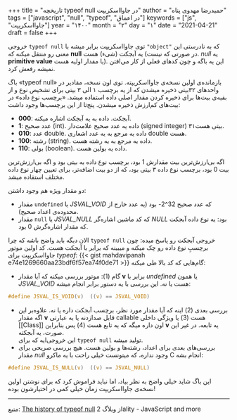 +++
title = "تاریخچه typeof null در جاوااسکریپت"
author = "حمیدرضا مهدوی پناه"
tags = ["javascript", "null", "typeof", "در اعماق"]
keywords = ["js", "جاوااسکریپت"]
year = "۱۴۰۰"
month = "۲"
day = "۱" 
date = "2021-04-21"
draft =  false
+++

خروجی
‍‍‍‍`typeof null`
توی جاوااسکریپت برابر میشه با
`"object"`
که به نادرستی این معنی رو منتقل میکنه که
**null**
یه آبجکت (شیء) هست (در صورتی که نیست.
*null*
یه
**primitive value**
یا مقدار اولیه هست). این یه باگه و چون کدهای فعلی از کار می‌افتن نمیشه رفعش کرد.

<!--more-->

باگ
«typeof null»
بازمانده‌ی اولین نسخه‌ی جاوااسکریپته. توی اون نسخه، مقادیر در واحدهای ۳۲بیتی ذخیره میشدن که از یه برچسب ۱ الی ۳ بیتی برای تشخیص نوع و از بقیه‌ی بیت‌ها برای ذخیره کردن مقدار اصلی داده استفاده میشد. «برچسب نوع داده» در بیت‌های کم‌ارزش ذخیره میشدن. پنج‌تا از این برچسب‌ها وجود داشت:
* **000**:
آبجکت. داده به یه آبجکت اشاره میکنه.
* **1**:
عدد صحیح
(int).
داده یه عدد صحیح علامت‌دار
(signed integer)
۳۱‌بیتی هست.
* **010**:
عدد
double.
داده یه مرجع به یه عدد اشعاری
double
هست.
* **100**:
رشته
(string).
داده یه مرجع به یه رشته هست.
* **110**:
بولی
(boolean).
داده یه بولین هست.

اگه بی‌ارزش‌ترین بیت مقدارش 1 بود، برچسب نوع داده یه بیتی بود و اگه بی‌ارزش‌ترین بیت 0 بود، برچسب نوع داده ۳ بیتی بود، که از دو بیت اضافه‌تر، برای تعیین چهار نوع داده مختلف استفاده میشد.

دو مقدار ویژه هم وجود داشتن:
* مقدار
`undefined`
یا 
*JSVAL_VOID*
که عدد صحیح
32^2-
بود (یه عدد خارج از محدوده‌ی اعداد صحیح).
* مقدار
`null`
یا
*JSVAL_NULL*
که کد ماشین اشاره‌گر
*NULL*
بود: یه نوع داده آبجکت که مقدار اشاره‌گرش 0 بود.

الان دیگه باید واضح باشه که چرا
`typeof null`
خروجی آبجکت رو پاسخ میده: چون برچسبِ نوع داده رو چک میکنه و میبینه که برابر با آبجکت هست. کد اولین موتور جاوااسکریپت برای
*typeof*:
{{< gist mahdavipanah e74e1269660aa23bdf6f57ea74f0de71 >}}
گام‌هایی که کد بالا طی میکنه:
* گام (1): موتور بررسی میکنه که آیا مقدار
**v**
برابر با
*undefined*
یا همون
*JSVAL_VOID*
هست یا نه. این بررسی با یه دستور برابر انجام میشه:
```C
#define JSVAL_IS_VOID(v)  ((v) == JSVAL_VOID)
```
* بررسی بعدی (2) اینه که آیا مقدار مورد نظر، برچسب آبجکت داره یا نه. علاوه‌بر این اگه مقدار
**v**
قابل صدا‌زدنه یا به عبارتی
callable
هست (3)
یا ویژگی داخلی
[[Class]]
اون داره میگه که یه تابع هست (4)
پس بنابراین
**v**
یه تابعه. در غیر این صورت، یه آبجکته.   
این خروجی‌ایه که برای
`typeof null`
تولید میشه.
* بررسی‌های بعدی برای اعداد، رشته‌ها و بولین هست. هیچ بررسی صریحی برای مقدار
*null*
وجود نداره، که میتونست خیلی راحت با یه ماکرو
C
انجام بشه:
```C
#define JSVAL_IS_NULL(v)  ((v) == JSVAL_NULL)
```
این باگ شاید خیلی واضح به نظر بیاد، اما نباید فراموش کرد که برای نوشتن اولین نسخه‌ی جاوااسکریپت زمان خیلی کمی در اختیارشون بوده!

---

منبع: 
[The history of typeof null](https://2ality.com/2013/10/typeof-null.html)
از وبلاگ
2ality - JavaScript and more